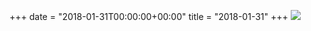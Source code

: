 +++
date = "2018-01-31T00:00:00+00:00"
title = "2018-01-31"
+++
<img class="img-fluid" src="/2018-01-31.jpg" />
